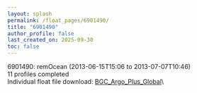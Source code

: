 ```yaml
---
layout: splash
permalink: /float_pages/6901490/
title: "6901490"
author_profile: false
last_created_on: 2025-09-30
toc: false
---
```

 
6901490: remOcean (2013-06-15T15:06 to 2013-07-07T10:46)\
11 profiles completed\
Individual float file download: [BGC_Argo_Plus_Global](https://ftp.soest.hawaii.edu/bgc_argo_plus/Individual_Floats/outliers_removed/6901490_Sprof_processed.nc)\
